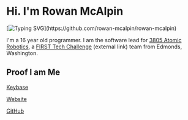 # Hi. I'm Rowan McAlpin

[![Typing SVG](https://readme-typing-svg.herokuapp.com?font=Fira+Code&duration=3000&pause=500&vCenter=true&width=435&height=40&lines=Hi+there!+I'm+Rowan+McAlpin.;I'm+a+16-year-old+developer.;I+primarily+use+C%23+and+Kotlin.)](https://github.com/rowan-mcalpin/rowan-mcalpin)

I'm a 16 year old programmer. I am the software lead for [3805 Atomic Robotics](https://github.com/AtomicRobotics3805/), a [FIRST Tech Challenge](https://firstinspires.org) (external link) team from Edmonds, Washington.

## Proof I am Me
[Keybase](https://keybase.io/rowanmcalpin)

[Website](https://rowanmcalpin.com/)

[GitHub](https://gist.github.com/rowan-mcalpin/96445d38f89c711a7c07052e1c8df6d8)
